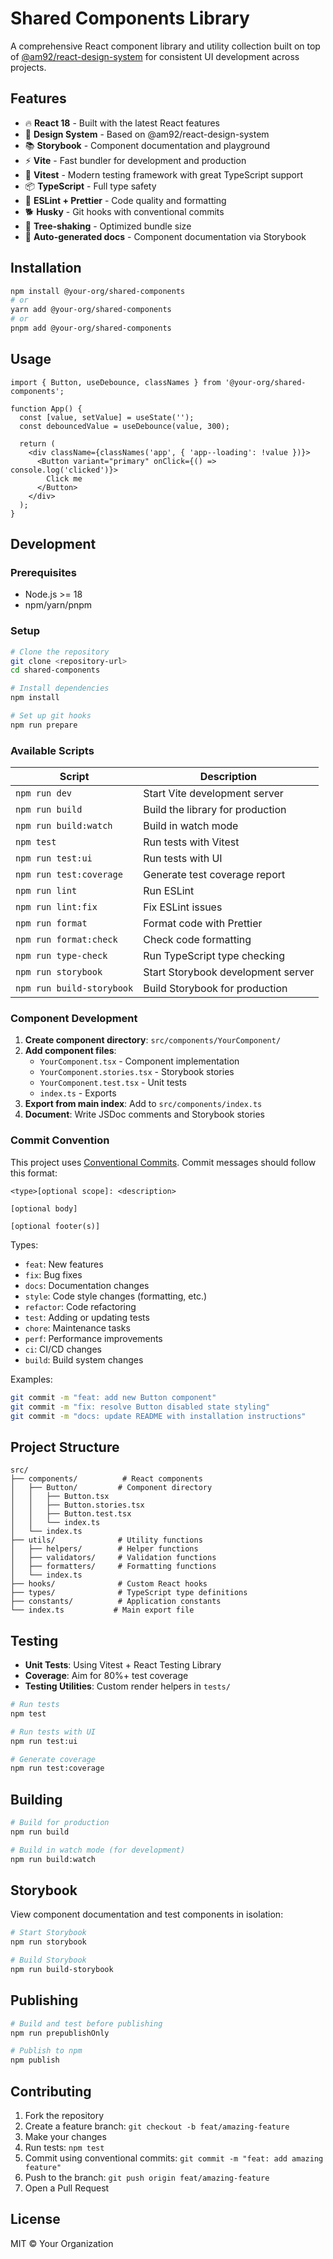 # Shared Components Library

A comprehensive React component library and utility collection built on top of [@am92/react-design-system](https://www.npmjs.com/package/@am92/react-design-system) for consistent UI development across projects.

## Features

- 🔥 **React 18** - Built with the latest React features
- 🎨 **Design System** - Based on @am92/react-design-system
- 📚 **Storybook** - Component documentation and playground
- ⚡ **Vite** - Fast bundler for development and production
- 🧪 **Vitest** - Modern testing framework with great TypeScript support
- 📦 **TypeScript** - Full type safety
- 🎯 **ESLint + Prettier** - Code quality and formatting
- 🐕 **Husky** - Git hooks with conventional commits
- 🌳 **Tree-shaking** - Optimized bundle size
- 📖 **Auto-generated docs** - Component documentation via Storybook

## Installation

```bash
npm install @your-org/shared-components
# or
yarn add @your-org/shared-components
# or
pnpm add @your-org/shared-components
```

## Usage

```tsx
import { Button, useDebounce, classNames } from '@your-org/shared-components';

function App() {
  const [value, setValue] = useState('');
  const debouncedValue = useDebounce(value, 300);

  return (
    <div className={classNames('app', { 'app--loading': !value })}>
      <Button variant="primary" onClick={() => console.log('clicked')}>
        Click me
      </Button>
    </div>
  );
}
```

## Development

### Prerequisites

- Node.js >= 18
- npm/yarn/pnpm

### Setup

```bash
# Clone the repository
git clone <repository-url>
cd shared-components

# Install dependencies
npm install

# Set up git hooks
npm run prepare
```

### Available Scripts

| Script | Description |
|--------|-------------|
| `npm run dev` | Start Vite development server |
| `npm run build` | Build the library for production |
| `npm run build:watch` | Build in watch mode |
| `npm test` | Run tests with Vitest |
| `npm run test:ui` | Run tests with UI |
| `npm run test:coverage` | Generate test coverage report |
| `npm run lint` | Run ESLint |
| `npm run lint:fix` | Fix ESLint issues |
| `npm run format` | Format code with Prettier |
| `npm run format:check` | Check code formatting |
| `npm run type-check` | Run TypeScript type checking |
| `npm run storybook` | Start Storybook development server |
| `npm run build-storybook` | Build Storybook for production |

### Component Development

1. **Create component directory**: `src/components/YourComponent/`
2. **Add component files**:
   - `YourComponent.tsx` - Component implementation
   - `YourComponent.stories.tsx` - Storybook stories
   - `YourComponent.test.tsx` - Unit tests
   - `index.ts` - Exports
3. **Export from main index**: Add to `src/components/index.ts`
4. **Document**: Write JSDoc comments and Storybook stories

### Commit Convention

This project uses [Conventional Commits](https://conventionalcommits.org/). Commit messages should follow this format:

```
<type>[optional scope]: <description>

[optional body]

[optional footer(s)]
```

Types:
- `feat`: New features
- `fix`: Bug fixes
- `docs`: Documentation changes
- `style`: Code style changes (formatting, etc.)
- `refactor`: Code refactoring
- `test`: Adding or updating tests
- `chore`: Maintenance tasks
- `perf`: Performance improvements
- `ci`: CI/CD changes
- `build`: Build system changes

Examples:
```bash
git commit -m "feat: add new Button component"
git commit -m "fix: resolve Button disabled state styling"
git commit -m "docs: update README with installation instructions"
```

## Project Structure

```
src/
├── components/          # React components
│   ├── Button/         # Component directory
│   │   ├── Button.tsx
│   │   ├── Button.stories.tsx
│   │   ├── Button.test.tsx
│   │   └── index.ts
│   └── index.ts
├── utils/              # Utility functions
│   ├── helpers/        # Helper functions
│   ├── validators/     # Validation functions
│   ├── formatters/     # Formatting functions
│   └── index.ts
├── hooks/              # Custom React hooks
├── types/              # TypeScript type definitions
├── constants/          # Application constants
└── index.ts           # Main export file
```

## Testing

- **Unit Tests**: Using Vitest + React Testing Library
- **Coverage**: Aim for 80%+ test coverage
- **Testing Utilities**: Custom render helpers in `tests/`

```bash
# Run tests
npm test

# Run tests with UI
npm run test:ui

# Generate coverage
npm run test:coverage
```

## Building

```bash
# Build for production
npm run build

# Build in watch mode (for development)
npm run build:watch
```

## Storybook

View component documentation and test components in isolation:

```bash
# Start Storybook
npm run storybook

# Build Storybook
npm run build-storybook
```

## Publishing

```bash
# Build and test before publishing
npm run prepublishOnly

# Publish to npm
npm publish
```

## Contributing

1. Fork the repository
2. Create a feature branch: `git checkout -b feat/amazing-feature`
3. Make your changes
4. Run tests: `npm test`
5. Commit using conventional commits: `git commit -m "feat: add amazing feature"`
6. Push to the branch: `git push origin feat/amazing-feature`
7. Open a Pull Request

## License

MIT © Your Organization